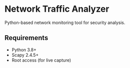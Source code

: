 # Network Traffic Analyzer

Python-based network monitoring tool for security analysis.

## Requirements

- Python 3.8+
- Scapy 2.4.5+
- Root access (for live capture)
